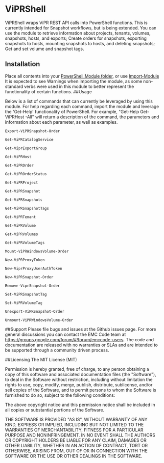 # ViPRShell 

ViPRShell wraps ViPR REST API calls into PowerShell functions. This is currently intended for Snapshot workflows, but is being extended. You can use the module to retrieve information about 
projects, tenants, volumes, snapshots, hosts, and exports; Create orders for snapshots, exporting snapshots to hosts, mounting snapshots to hosts, and deleting snapshots; Get and set volume and snapshot tags.  

## Installation

Place all contents into your [PowerShell Module folder](https://msdn.microsoft.com/en-us/library/dd878350%28v=vs.85%29.aspx), or use [Import-Module](https://technet.microsoft.com/en-us/library/hh849725.aspx)
It is expected to see Warnings when importing the module, as some non-standard verbs were used in this module to better represent the functionality of certain functions. 
##Usage

Below is a list of commands that can currently be leveraged by using this module. For help regarding each command, import the module and leverage the 'Get-Help' functionality of PowerShell.
For example, "Get-Help Get-ViPRHost -All" will return a description of the command, the parameters and information about each parameter, as well as examples. 
```
Export-ViPRSnapshot-Order
```
```
Get-ViPRCatalogService
```
```
Get-ViprExportGroup
```
```
Get-ViPRHost
```
```
Get-ViPROrder
```
```
Get-ViPROrderStatus
```
```
Get-ViPRProject
```
```
Get-ViPRSnapshot
```
```
Get-ViPRSnapshots
```
```
Get-ViPRSnapshotTags
```
```
Get-ViPRTenant
```
```
Get-ViPRVolume
```
```
Get-ViPRVolumes
```
```
Get-ViPRVolumeTags
```
```
Mount-ViPRWindowsVolume-Order
```
```
New-ViPRProxyToken
```
```
New-ViprProxyUserAuthToken
```
```
New-ViPRSnapshot-Order
```
```
Remove-ViprSnapshot-Order
```
```
Set-ViPRSnapshotTag
```
```
Set-ViPRVolumeTag
```
```
Unexport-ViPRSnapshot-Order
```
```
Unmount-ViPRWindowsVolume-Order
```


##Support
Please file bugs and issues at the Github issues page. For more general discussions you can contact the EMC Code team at <https://groups.google.com/forum/#!forum/emccode-users>. The code and 
documentation are released with no warranties or SLAs and are intended to be supported through a community driven process.  

##Licensing
The MIT License (MIT)

Permission is hereby granted, free of charge, to any person obtaining a copy of this software and associated documentation files (the "Software"), to deal in the Software without restriction, including without limitation the rights to use, copy, modify, merge, publish, distribute, sublicense, and/or sell copies of the Software, and to permit persons to whom the Software is furnished to do so, subject to the following conditions:

The above copyright notice and this permission notice shall be included in all copies or substantial portions of the Software.

THE SOFTWARE IS PROVIDED "AS IS", WITHOUT WARRANTY OF ANY KIND, EXPRESS OR IMPLIED, INCLUDING BUT NOT LIMITED TO THE WARRANTIES OF MERCHANTABILITY, FITNESS FOR A PARTICULAR PURPOSE AND NONINFRINGEMENT. IN NO EVENT SHALL THE AUTHORS OR COPYRIGHT HOLDERS BE LIABLE FOR ANY CLAIM, DAMAGES OR OTHER LIABILITY, WHETHER IN AN ACTION OF CONTRACT, TORT OR OTHERWISE, ARISING FROM, OUT OF OR IN CONNECTION WITH THE SOFTWARE OR THE USE OR OTHER DEALINGS IN THE SOFTWARE.